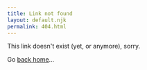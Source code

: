 ```yaml
---
title: Link not found
layout: default.njk
permalink: 404.html
---
```


This link doesn't exist (yet, or anymore), sorry.

Go [back home](/)…